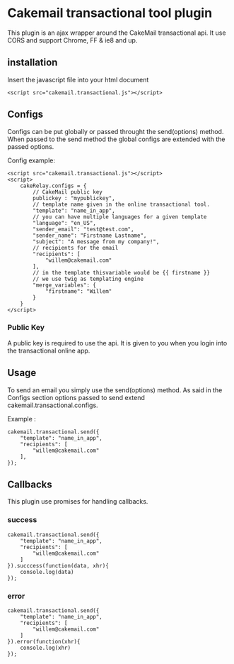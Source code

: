 # Cakemail transactional tool plugin

This plugin is an ajax wrapper around the CakeMail transactional api. It use CORS and support Chrome, FF & ie8 and up.

## installation

<p>Insert the javascript file into your html document</p>

	<script src="cakemail.transactional.js"></script>

## Configs

Configs can be put globally or passed throught the send(options) method. When passed to the send method the global configs are extended with the passed options.

Config example:


	<script src="cakemail.transactional.js"></script>
	<script>
		cakeRelay.configs = {
			// CakeMail public key
			publickey : "mypublickey",
			// template name given in the online transactional tool.
          	"template": "name_in_app",
          	// you can have multiple languages for a given template
          	"language": "en_US",
          	"sender_email": "test@test.com",
          	"sender_name": "Firstname Lastname",
          	"subject": "A message from my company!",
          	// recipients for the email
          	"recipients": [
            	"willem@cakemail.com"
          	],
         	// in the template thisvariable would be {{ firstname }}
          	// we use twig as templating engine
	        "merge_variables": {
	        	"firstname": "Willem"
	        }
        }
	</script>

### Public Key
A public key is required to use the api. It is given to you when you login into the transactional online app.

## Usage
To send an email you simply use the send(options) method. As said in the Configs section options passed to send extend cakemail.transactional.configs.

Example :

	cakemail.transactional.send({
		"template": "name_in_app", 
		"recipients": [
        	"willem@cakemail.com"
      	],
	});


## Callbacks
This plugin use promises for handling callbacks.

### success

	cakemail.transactional.send({
		"template": "name_in_app", 
		"recipients": [
        	"willem@cakemail.com"
      	]
	}).succcess(function(data, xhr){
		console.log(data)
	});

### error

	cakemail.transactional.send({
		"template": "name_in_app", 
		"recipients": [
        	"willem@cakemail.com"
      	]
	}).error(function(xhr){
		console.log(xhr)
	});
